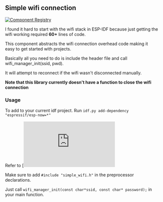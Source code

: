 ## Simple wifi connection

[![Component Registry](https://components.espressif.com/components/ucflumm/simple_wifi/badge.svg)](https://components.espressif.com/components/ucflumm/simple_wifi)

I found it hard to start with the wifi stack in ESP-IDF because just getting the wifi working required **60+** lines of code.

This component abstracts the wifi connection overhead code making it easy to get started with projects.

Basically all you need to do is include the header file and call wifi_manager_init(ssid, pwd).

It will attempt to reconnect if the wifi wasn't disconnected manually.

**Note that this library currently doesn't have a function to close the wifi connection**

### Usage

To add to your current idf project.
Run ``idf.py add-dependency "espressif/esp-now=*"``

Refer to [![Espressif Docs](https://docs.espressif.com/projects/esp-idf/en/latest/esp32/api-guides/tools/idf-component-manager.html)

Make sure to add ``#include "simple_wifi.h"`` in the preprocessor declarations.

Just call ``wifi_manager_init(const char*ssid, const char* password);`` in your main function.
